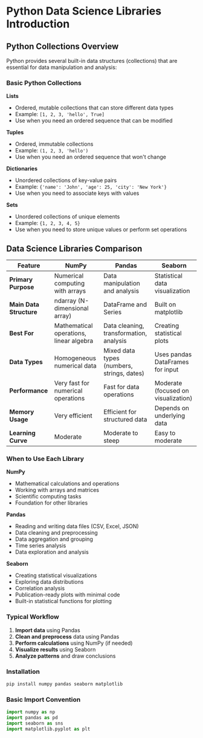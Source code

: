 # Python Data Science Libraries Introduction

## Python Collections Overview

Python provides several built-in data structures (collections) that are essential for data manipulation and analysis:

### Basic Python Collections

**Lists**
- Ordered, mutable collections that can store different data types
- Example: `[1, 2, 3, 'hello', True]`
- Use when you need an ordered sequence that can be modified

**Tuples**
- Ordered, immutable collections
- Example: `(1, 2, 3, 'hello')`
- Use when you need an ordered sequence that won't change

**Dictionaries**
- Unordered collections of key-value pairs
- Example: `{'name': 'John', 'age': 25, 'city': 'New York'}`
- Use when you need to associate keys with values

**Sets**
- Unordered collections of unique elements
- Example: `{1, 2, 3, 4, 5}`
- Use when you need to store unique values or perform set operations

## Data Science Libraries Comparison

| Feature | NumPy | Pandas | Seaborn |
|---------|-------|--------|---------|
| **Primary Purpose** | Numerical computing with arrays | Data manipulation and analysis | Statistical data visualization |
| **Main Data Structure** | ndarray (N-dimensional array) | DataFrame and Series | Built on matplotlib |
| **Best For** | Mathematical operations, linear algebra | Data cleaning, transformation, analysis | Creating statistical plots |
| **Data Types** | Homogeneous numerical data | Mixed data types (numbers, strings, dates) | Uses pandas DataFrames for input |
| **Performance** | Very fast for numerical operations | Fast for data operations | Moderate (focused on visualization) |
| **Memory Usage** | Very efficient | Efficient for structured data | Depends on underlying data |
| **Learning Curve** | Moderate | Moderate to steep | Easy to moderate |

### When to Use Each Library

**NumPy**
- Mathematical calculations and operations
- Working with arrays and matrices
- Scientific computing tasks
- Foundation for other libraries

**Pandas**
- Reading and writing data files (CSV, Excel, JSON)
- Data cleaning and preprocessing
- Data aggregation and grouping
- Time series analysis
- Data exploration and analysis

**Seaborn**
- Creating statistical visualizations
- Exploring data distributions
- Correlation analysis
- Publication-ready plots with minimal code
- Built-in statistical functions for plotting

### Typical Workflow

1. **Import data** using Pandas
2. **Clean and preprocess** data using Pandas
3. **Perform calculations** using NumPy (if needed)
4. **Visualize results** using Seaborn
5. **Analyze patterns** and draw conclusions

### Installation

```bash
pip install numpy pandas seaborn matplotlib
```

### Basic Import Convention

```python
import numpy as np
import pandas as pd
import seaborn as sns
import matplotlib.pyplot as plt
```
